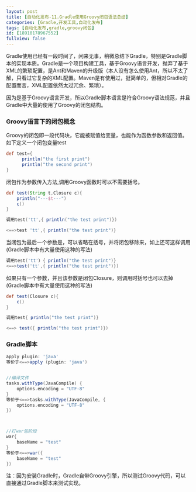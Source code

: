 ```yaml
---
layout: post
title: [自动化发布-11.Gradle使用Groovy闭包语法总结]
categories: [Gradle,开发工具,自动化发布]
tags: [自动化发布,gradle,groovy闭包]
id: [18910178967552]
fullview: false
---
```

Gradle使用已经有一段时间了，闲来无事，稍微总结下Gradle，特别是Gradle脚本的实现本质。Gradle是一个项目构建工具，基于Groovy语言开发，抛弃了基于XML的繁琐配置，是Ant和Maven的升级版（本人没有怎么使用Ant，所以不太了解，只看过它复杂的XML配置。Maven是有使用过，挺简单的，但相对Gradle的配置而言，XML配置依然太过冗余、繁琐）。

因为是基于Groovy语言开发，所以Gradle脚本语言是符合Groovy语法规范，并且Gradle中大量的使用了Groovy的闭包结构。

### Groovy语言下的闭包概念

Groovy的闭包即一段代码块，它能被赋值给变量，也能作为函数参数和返回值。如下定义一个闭包变量test
```groovy
def test={
      println("the first print")
      println("the second print")
}
```

闭包作为参数传入方法,调用Groovy函数时可以不需要括号。
```groovy
def test(String t,Closure c){
	println("---$t---")
	c()
}

调用test('tt',{ println("the test print")})

<==>test 'tt',{ println("the test print")}
```

当闭包为最后一个参数是，可以省略在括号，并将闭包移除来，如上还可这样调用(Gradle脚本中有大量使用这种的写法)
```groovy
调用test('tt'）{ println("the test print")}
<==>test('tt',{ println("the test print")})
```

如果只有一个参数，并且该参数是闭包Closure，则调用时括号也可以去掉(Gradle脚本中有大量使用这种的写法)
```groovy
def test(Closure c){
    c()
}

调用test{ println("the test print")} 

<==> test({ println("the test print")})
```

### Gradle脚本

```gradle
apply plugin: 'java'
等价于<==>apply (plugin: 'java')


//编译文件
tasks.withType(JavaCompile) {
	options.encoding = "UTF-8"
}
等价于<==>tasks.withType(JavaCompile, {
	options.encoding = "UTF-8"
})



//打war包阶段
war{
	baseName = "test"
}
等价于<==>war({
	baseName = "test"
})
```

注：因为安装Gradle时，Gradle自带Groovy引擎，所以测试Groovy代码，可以直接通过Gradle脚本来测试实现。
